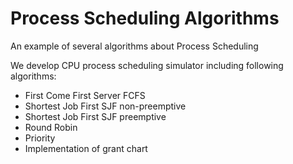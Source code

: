 # Process Scheduling Algorithms
An example of several algorithms about Process Scheduling

We develop CPU process scheduling simulator including following algorithms:

- First Come First Server FCFS
- Shortest Job First SJF non-preemptive
- Shortest Job First SJF preemptive
- Round Robin
- Priority
- Implementation of grant chart
